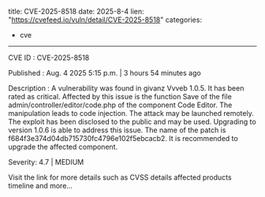  
title: CVE-2025-8518
date: 2025-8-4
lien: "https://cvefeed.io/vuln/detail/CVE-2025-8518"
categories:
  - cve
---

CVE ID : CVE-2025-8518

Published :  Aug. 4
2025
5:15 p.m. | 3 hours
54 minutes ago

Description : A vulnerability was found in givanz Vvveb 1.0.5. It has been rated as critical. Affected by this issue is the function Save of the file admin/controller/editor/code.php of the component Code Editor. The manipulation leads to code injection. The attack may be launched remotely. The exploit has been disclosed to the public and may be used. Upgrading to version 1.0.6 is able to address this issue. The name of the patch is f684f3e374d04db715730fc4796e102f5ebcacb2. It is recommended to upgrade the affected component.

Severity: 4.7 | MEDIUM

Visit the link for more details
such as CVSS details
affected products
timeline
and more...
